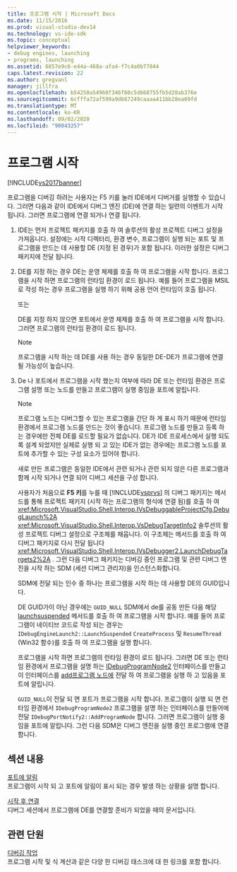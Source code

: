 ```yaml
---
title: 프로그램 시작 | Microsoft Docs
ms.date: 11/15/2016
ms.prod: visual-studio-dev14
ms.technology: vs-ide-sdk
ms.topic: conceptual
helpviewer_keywords:
- debug engines, launching
- programs, launching
ms.assetid: 6857e9c6-e44a-468a-afa4-f7c4a0b77844
caps.latest.revision: 22
ms.author: gregvanl
manager: jillfra
ms.openlocfilehash: b54250a54960f346f60c5d668755fb5d28ab376e
ms.sourcegitcommit: 6cfffa72af599a9d667249caaaa411bb28ea69fd
ms.translationtype: MT
ms.contentlocale: ko-KR
ms.lasthandoff: 09/02/2020
ms.locfileid: "90843257"
---
```

# <a name="launching-a-program"></a>프로그램 시작
[!INCLUDE[vs2017banner](../../includes/vs2017banner.md)]

프로그램을 디버깅 하려는 사용자는 F5 키를 눌러 IDE에서 디버거를 실행할 수 있습니다. 그러면 다음과 같이 IDE에서 디버그 엔진 (DE)에 연결 하는 일련의 이벤트가 시작 됩니다. 그러면 프로그램에 연결 되거나 연결 됩니다.  
  
1. IDE는 먼저 프로젝트 패키지를 호출 하 여 솔루션의 활성 프로젝트 디버그 설정을 가져옵니다. 설정에는 시작 디렉터리, 환경 변수, 프로그램이 실행 되는 포트 및 프로그램을 만드는 데 사용할 DE (지정 된 경우)가 포함 됩니다. 이러한 설정은 디버그 패키지에 전달 됩니다.  
  
2. DE를 지정 하는 경우 DE는 운영 체제를 호출 하 여 프로그램을 시작 합니다. 프로그램을 시작 하면 프로그램의 런타임 환경이 로드 됩니다. 예를 들어 프로그램을 MSIL로 작성 하는 경우 프로그램을 실행 하기 위해 공용 언어 런타임이 호출 됩니다.  
  
    또는  
  
    DE를 지정 하지 않으면 포트에서 운영 체제를 호출 하 여 프로그램을 시작 합니다. 그러면 프로그램의 런타임 환경이 로드 됩니다.  
  
   > [!NOTE]
   > 프로그램을 시작 하는 데 DE를 사용 하는 경우 동일한 DE-DE가 프로그램에 연결 될 가능성이 높습니다.  
  
3. De 나 포트에서 프로그램을 시작 했는지 여부에 따라 DE 또는 런타임 환경은 프로그램 설명 또는 노드를 만들고 프로그램이 실행 중임을 포트에 알립니다.  
  
   > [!NOTE]
   > 프로그램 노드는 디버그할 수 있는 프로그램을 간단 하 게 표시 하기 때문에 런타임 환경에서 프로그램 노드를 만드는 것이 좋습니다. 프로그램 노드를 만들고 등록 하는 경우에만 전체 DE를 로드할 필요가 없습니다. DE가 IDE 프로세스에서 실행 되도록 설계 되었지만 실제로 실행 되 고 있는 IDE가 없는 경우에는 프로그램 노드를 포트에 추가할 수 있는 구성 요소가 있어야 합니다.  
  
   새로 만든 프로그램은 동일한 IDE에서 관련 되거나 관련 되지 않은 다른 프로그램과 함께 시작 되거나 연결 되어 디버그 세션을 구성 합니다.  
  
   사용자가 처음으로 **F5 키**를 누를 때 [!INCLUDE[vsprvs](../../includes/vsprvs-md.md)] 의 디버그 패키지는 메서드를 통해 프로젝트 패키지 (시작 하는 프로그램의 형식에 연결 됨)를 호출 하 여 <xref:Microsoft.VisualStudio.Shell.Interop.IVsDebuggableProjectCfg.DebugLaunch%2A> <xref:Microsoft.VisualStudio.Shell.Interop.VsDebugTargetInfo2> 솔루션의 활성 프로젝트 디버그 설정으로 구조체를 채웁니다. 이 구조체는 메서드를 호출 하 여 디버그 패키지로 다시 전달 됩니다 <xref:Microsoft.VisualStudio.Shell.Interop.IVsDebugger2.LaunchDebugTargets2%2A> . 그런 다음 디버그 패키지는 디버깅 중인 프로그램 및 관련 디버그 엔진을 시작 하는 SDM (세션 디버그 관리자)을 인스턴스화합니다.  
  
   SDM에 전달 되는 인수 중 하나는 프로그램을 시작 하는 데 사용할 DE의 GUID입니다.  
  
   DE GUID가이 아닌 경우에는 `GUID_NULL` SDM에서 de를 공동 만든 다음 해당 [launchsuspended](../../extensibility/debugger/reference/idebugenginelaunch2-launchsuspended.md) 메서드를 호출 하 여 프로그램을 시작 합니다. 예를 들어 프로그램이 네이티브 코드로 작성 되는 경우는 `IDebugEngineLaunch2::LaunchSuspended` `CreateProcess` 및 `ResumeThread` (Win32 함수)를 호출 하 여 프로그램을 실행 합니다.  
  
   프로그램을 시작 하면 프로그램의 런타임 환경이 로드 됩니다. 그러면 DE 또는 런타임 환경에서 프로그램을 설명 하는 [IDebugProgramNode2](../../extensibility/debugger/reference/idebugprogramnode2.md) 인터페이스를 만들고이 인터페이스를 [add프로그램 노드에](../../extensibility/debugger/reference/idebugportnotify2-addprogramnode.md) 전달 하 여 프로그램을 실행 하 고 있음을 포트에 알립니다.  
  
   `GUID_NULL`이 전달 되 면 포트가 프로그램을 시작 합니다. 프로그램이 실행 되 면 런타임 환경에서 `IDebugProgramNode2` 프로그램을 설명 하는 인터페이스를 만들어에 전달 `IDebugPortNotify2::AddProgramNode` 합니다. 그러면 프로그램이 실행 중임을 포트에 알립니다. 그런 다음 SDM은 디버그 엔진을 실행 중인 프로그램에 연결 합니다.  
  
## <a name="in-this-section"></a>섹션 내용  
 [포트에 알림](../../extensibility/debugger/notifying-the-port.md)  
 프로그램이 시작 되 고 포트에 알림이 표시 되는 경우 발생 하는 상황을 설명 합니다.  
  
 [시작 후 연결](../../extensibility/debugger/attaching-after-a-launch.md)  
 디버그 세션에서 프로그램에 DE를 연결할 준비가 되었을 때의 문서입니다.  
  
## <a name="related-sections"></a>관련 단원  
 [디버깅 작업](../../extensibility/debugger/debugging-tasks.md)  
 프로그램 시작 및 식 계산과 같은 다양 한 디버깅 태스크에 대 한 링크를 포함 합니다.

